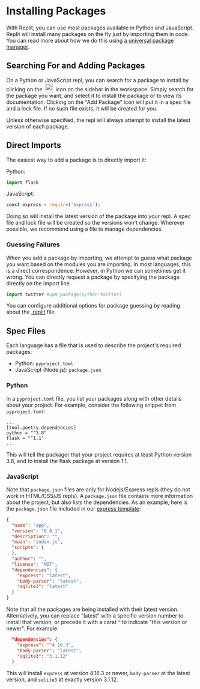 # Installing Packages

With Replit, you can use most packages available in Python and JavaScript. Replit will install many packages on the fly just by importing them in code. You can read more about how we do this using [a universal package manager](https://blog.repl.it/upm).

## Searching For and Adding Packages

On a Python or JavaScript repl, you can search for a package to install by clicking on the
<img
  src="https://replit.github.io/media/misc/libraries_hover.png"
  style="height: 24px; vertical-align:text-bottom; width: 21px; margin: 0 3px; display: inline-block;"
/>
icon on the sidebar in the workspace. Simply search for the package you want, and select it to install the package or to view its documentation. Clicking on the "Add Package" icon will put it in a spec file and a lock file. If no such file exists, it will be created for you.

Unless otherwise specified, the repl will always attempt to install the latest version of each package.

## Direct Imports

The easiest way to add a package is to directly import it:

Python:

```python
import flask
```

JavaScript:

```javascript
const express = require('express');
```

Doing so will install the latest version of the package into your repl. A spec file and lock file will be created so the versions won't change. Wherever possible, we recommend using a file to manage dependencies.

### Guessing Failures

When you add a package by importing, we attempt to guess what package you want based on the modules you are importing. In most languages, this is a direct correspondence. However, in Python we can sometimes get it wrong. You can directly request a package by specifying the package directly on the import line.

```python
import twitter #upm package(python-twitter)
```

You can configure additional options for package guessing by reading about the [.replit](https://docs.repl.it/repls/dot-replit) file.

## Spec Files

Each language has a file that is used to describe the project's required packages:

* Python: `pyproject.toml`
* JavaScript (Node.js): `package.json`

### Python

In a `pyproject.toml` file, you list your packages along with other details about your project. For example, consider the following snippet from `pyproject.toml`:

```
...
[tool.poetry.dependencies]
python = "^3.8"
flask = "^1.1"
...
```

This will tell the packager that your project requires at least Python version 3.8, and to install the flask package at version 1.1.

### JavaScript

Note that `package.json` files are only for Nodejs/Express repls (they do not work in HTML/CSS/JS repls). A `package.json` file contains more information about the project, but also lists the dependencies. As an example, here is the `package.json` file included in our
[express template](https://repl.it/languages/express):

```json
{
  "name": "app",
  "version": "0.0.1",
  "description": "",
  "main": "index.js",
  "scripts": {
  },
  "author": "",
  "license": "MIT",
  "dependencies": {
    "express": "latest",
    "body-parser": "latest",
    "sqlite3": "latest"
  }
}
```

Note that all the packages are being installed with their latest version. Alternatively, you can replace "latest" with a specific version number to install that version, or precede it with a carat `^` to indicate "this version or newer". For example:

```json
  "dependencies": {
    "express": "^4.16.3",
    "body-parser": "latest",
    "sqlite3": "3.1.12"
  }
```

This will install `express` at version 4.16.3 or newer, `body-parser` at the latest version, and `sqlite3` at exactly version 3.1.12.